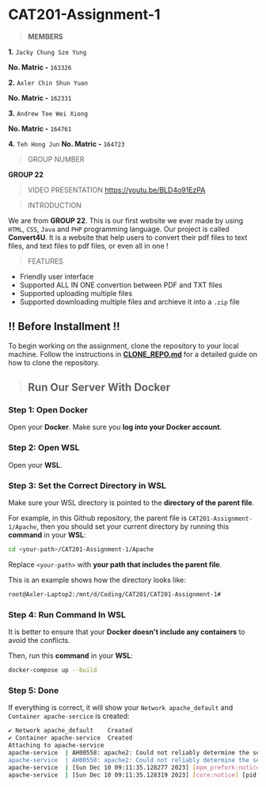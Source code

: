 # CAT201-Assignment-1
> **MEMBERS**

**1.** `Jacky Chung Sze Yung`

**No. Matric -** `163326`

**2.** `Axler Chin Shun Yuan`

**No. Matric -** `162331`

**3.** `Andrew Tee Wei Xiong`

**No. Matric -** `164761`

**4.** `Teh Hong Jun`
**No. Matric -** `164723`

> GROUP NUMBER

**GROUP 22**

> VIDEO PRESENTATION
https://youtu.be/BLD4o91EzPA

> INTRODUCTION

We are from **GROUP 22**. This is our first website we ever made by using  `HTML`, `CSS`, `Java` and `PHP` programming language. Our project is called **Convert4U**. It is a website that help users to convert their pdf files to text files, and text files to pdf files, or even all in one !

> FEATURES
- Friendly user interface
- Supported ALL IN ONE convertion between PDF and TXT files
- Supported uploading multiple files
- Supported downloading multiple files and archieve it into a `.zip` file

## !! Before Installment !!
To begin working on the assignment, clone the repository to your local machine. Follow the instructions in [**CLONE_REPO.md**](CLONE_REPO.md) for a detailed guide on how to clone the repository.

> ## Run Our Server With Docker
### Step 1: Open Docker

Open your **Docker**. Make sure you **log into your Docker account**.

### Step 2: Open WSL

Open your **WSL**.

### Step 3: Set the Correct Directory in WSL

Make sure your WSL directory is pointed to the **directory of the parent file**.

For example, in this Github repository, the parent file is `CAT201-Assignment-1/Apache`, then you should set your current directory by running this **command** in your **WSL**:
```bash
cd <your-path>/CAT201-Assignment-1/Apache
```
Replace `<your-path>` with **your path that includes the parent file**.

This is an example shows how the directory looks like:
```bash
root@Axler-Laptop2:/mnt/d/Coding/CAT201/CAT201-Assignment-1#
```

### Step 4: Run Command In WSL

It is better to ensure that your **Docker doesn't include any containers** to avoid the conflicts.

Then, run this **command** in your **WSL**:
```bash
docker-compose up --build
```

### Step 5: Done
If everything is correct, it will show your `Network apache_default` and `Container apache-sercice` is created:
```bash
✔ Network apache_default    Created                                                                                                   0.1s 
✔ Container apache-service  Created                                                                                                   0.9s 
Attaching to apache-service
apache-service  | AH00558: apache2: Could not reliably determine the server's fully qualified domain name, using 172.20.0.2. Set the 'ServerName' directive globally to suppress this message
apache-service  | AH00558: apache2: Could not reliably determine the server's fully qualified domain name, using 172.20.0.2. Set the 'ServerName' directive globally to suppress this message
apache-service  | [Sun Dec 10 09:11:35.128277 2023] [mpm_prefork:notice] [pid 1] AH00163: Apache/2.4.57 (Debian) PHP/8.3.0 configured -- resuming normal operations
apache-service  | [Sun Dec 10 09:11:35.128319 2023] [core:notice] [pid 1] AH00094: Command line: 'apache2 -D FOREGROUND'
```
